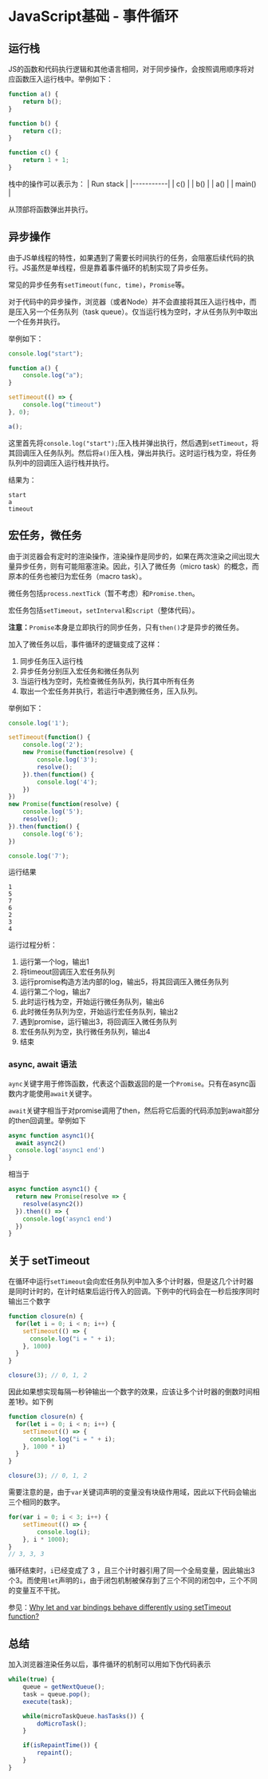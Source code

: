 # JavaScript基础 - 事件循环
## 运行栈
JS的函数和代码执行逻辑和其他语言相同，对于同步操作，会按照调用顺序将对应函数压入运行栈中。举例如下：
```js
function a() {
    return b();
}

function b() {
    return c();
}

function c() {
    return 1 + 1;
}
```
栈中的操作可以表示为：
| Run stack |
|-----------|
| c()       |
| b()       |
| a()       |
| main()    |

从顶部将函数弹出并执行。

## 异步操作
由于JS单线程的特性，如果遇到了需要长时间执行的任务，会阻塞后续代码的执行。JS虽然是单线程，但是靠着事件循环的机制实现了异步任务。

常见的异步任务有`setTimeout(func, time)`，`Promise`等。

对于代码中的异步操作，浏览器（或者Node）并不会直接将其压入运行栈中，而是压入另一个任务队列（task queue）。仅当运行栈为空时，才从任务队列中取出一个任务并执行。

举例如下：
```js
console.log("start");

function a() {
    console.log("a");
}

setTimeout(() => {
    console.log("timeout")
}, 0);

a();
```
这里首先将`console.log("start");`压入栈并弹出执行，然后遇到`setTimeout`，将其回调压入任务队列。然后将`a()`压入栈，弹出并执行。这时运行栈为空，将任务队列中的回调压入运行栈并执行。

结果为：
```
start
a
timeout
```

## 宏任务，微任务
由于浏览器会有定时的渲染操作，渲染操作是同步的，如果在两次渲染之间出现大量异步任务，则有可能阻塞渲染。因此，引入了微任务（micro task）的概念，而原本的任务也被归为宏任务（macro task）。

微任务包括`process.nextTick`（暂不考虑）和`Promise.then`。

宏任务包括`setTimeout`，`setInterval`和`script`（整体代码）。

**注意：**`Promise`本身是立即执行的同步任务，只有`then()`才是异步的微任务。

加入了微任务以后，事件循环的逻辑变成了这样：
1. 同步任务压入运行栈
2. 异步任务分别压入宏任务和微任务队列
3. 当运行栈为空时，先检查微任务队列，执行其中所有任务
4. 取出一个宏任务并执行，若运行中遇到微任务，压入队列。

举例如下：
```js
console.log('1');

setTimeout(function() {
    console.log('2');
    new Promise(function(resolve) {
        console.log('3');
        resolve();
    }).then(function() {
        console.log('4');
    })
})
new Promise(function(resolve) {
    console.log('5');
    resolve();
}).then(function() {
    console.log('6');
})

console.log('7');
```

运行结果
```
1
5
7
6
2
3
4
```

运行过程分析：
1. 运行第一个log，输出1
2. 将timeout回调压入宏任务队列
3. 运行promise构造方法内部的log，输出5，将其回调压入微任务队列
4. 运行第二个log，输出7
5. 此时运行栈为空，开始运行微任务队列，输出6
6. 此时微任务队列为空，开始运行宏任务队列，输出2
7. 遇到promise，运行输出3，将回调压入微任务队列
8. 宏任务队列为空，执行微任务队列，输出4
9. 结束

### async, await 语法
`aync`关键字用于修饰函数，代表这个函数返回的是一个`Promise`。只有在async函数内才能使用`await`关键字。

`await`关键字相当于对promise调用了then，然后将它后面的代码添加到await部分的then回调里。举例如下
```js
async function async1(){
  await async2()
  console.log('async1 end')
}
```
相当于
```js
async function async1() {
  return new Promise(resolve => {
    resolve(async2())
  }).then(() => {
    console.log('async1 end')
  })
}
```

## 关于 setTimeout
在循环中运行`setTimeout`会向宏任务队列中加入多个计时器，但是这几个计时器是同时计时的，在计时结束后运行传入的回调。下例中的代码会在一秒后按序同时输出三个数字
```js
function closure(n) {
  for(let i = 0; i < n; i++) {
    setTimeout(() => {
      console.log("i = " + i);
    }, 1000)
  }
}

closure(3); // 0, 1, 2
```

因此如果想实现每隔一秒钟输出一个数字的效果，应该让多个计时器的倒数时间相差1秒。如下例
```js
function closure(n) {
  for(let i = 0; i < n; i++) {
    setTimeout(() => {
      console.log("i = " + i);
    }, 1000 * i)
  }
}

closure(3); // 0, 1, 2
```

需要注意的是，由于`var`关键词声明的变量没有块级作用域，因此以下代码会输出三个相同的数字。
```js
for(var i = 0; i < 3; i++) {
    setTimeout(() => {
        console.log(i);
    }, i * 1000);
}
// 3, 3, 3
```
循环结束时，`i`已经变成了 3 ，且三个计时器引用了同一个全局变量，因此输出3个3。而使用`let`声明的`i`，由于闭包机制被保存到了三个不同的闭包中，三个不同的变量互不干扰。

参见：[Why let and var bindings behave differently using setTimeout function?](https://stackoverflow.com/questions/31285911/why-let-and-var-bindings-behave-differently-using-settimeout-function)

## 总结
加入浏览器渲染任务以后，事件循环的机制可以用如下伪代码表示
```js
while(true) {
    queue = getNextQueue();
    task = queue.pop();
    execute(task);

    while(microTaskQueue.hasTasks()) {
        doMicroTask();
    }

    if(isRepaintTime()) {
        repaint();
    }
}
```